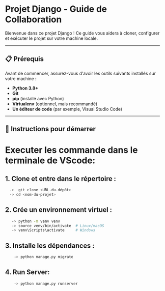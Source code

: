 # Projet Django - Guide de Collaboration

Bienvenue dans ce projet Django ! Ce guide vous aidera à cloner, configurer et exécuter le projet sur votre machine locale.

---

## 📋 Prérequis

Avant de commencer, assurez-vous d'avoir les outils suivants installés sur votre machine :

- **Python 3.8+**
- **Git**
- **pip** (installé avec Python)
- **Virtualenv** (optionnel, mais recommandé)
- **Un éditeur de code** (par exemple, Visual Studio Code)

---

## 🚀 Instructions pour démarrer
 # Executer les commande dans le terminale de VScode:

## 1. Clone et entre dans le répertoire :
```bash
  ->  git clone <URL-du-dépôt>
  -> cd <nom-du-projet>
```

## 2. Crée un environnement virtuel :
```bash
   -> python -m venv venv
   -> source venv/bin/activate  # Linux/macOS
   -> venv\Scripts\activate     # Windows
```

## 3. Installe les dépendances :
```bash
    -> python manage.py migrate
```

## 4. Run Server:
```bash
    -> python manage.py runserver
```

